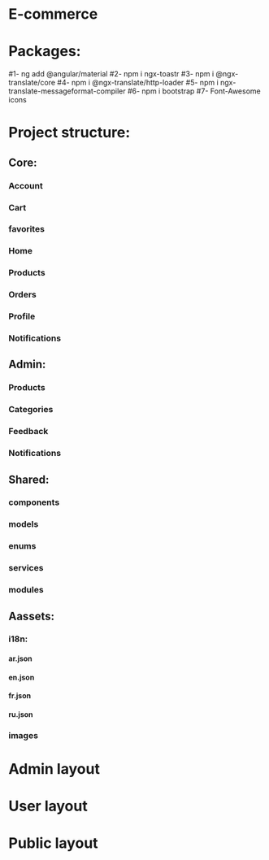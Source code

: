 # E-commerce

# Packages:
#1- ng add @angular/material
#2- npm i ngx-toastr
#3- npm i @ngx-translate/core
#4- npm i @ngx-translate/http-loader
#5- npm i ngx-translate-messageformat-compiler
#6- npm i bootstrap
#7- Font-Awesome icons

# Project structure:

## Core:
### Account
### Cart
### favorites
### Home
### Products
### Orders
### Profile
### Notifications

## Admin:
### Products
### Categories
### Feedback
### Notifications

## Shared:
### components
### models
### enums
### services
### modules

## Aassets:

### i18n:
#### ar.json
#### en.json
#### fr.json
#### ru.json

### images

# Admin layout
# User layout
# Public layout

